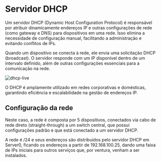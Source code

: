 # Servidor DHCP

Um servidor DHCP (Dynamic Host Configuration Protocol) é responsável por atribuir dinamicamente endereços IP e outras configurações de rede (como gateway e DNS) para dispositivos em uma rede. Isso elimina a necessidade de configuração manual, facilitando a administração e evitando conflitos de IPs.

Quando um dispositivo se conecta à rede, ele envia uma solicitação DHCP (broadcast). O servidor responde com um IP disponível dentro de um intervalo definido, além de outras configurações essenciais para a comunicação na rede. 

![dhcp-live](https://github.com/user-attachments/assets/fb3db50d-dde2-4da7-b9cf-238b948d7691)

O DHCP é amplamente utilizado em redes corporativas e domésticas, garantindo eficiência e escalabilidade na gestão de endereços IP.

## Configuração da rede

Neste caso, a rede é composta por 5 dispositivos, conectados via cabo de rede direto (straight-through) a um switch central, que possui configurações padrão e que está conectado a um servidor DHCP.

A rede é /24 e seus endereços são distribuídos pelo servidor DHCP em Server0, ficando os endereços a partir de 192.168.100.25, dando uma faixa de IPs iniciais para outros serviços que, por ventura, venham a ser instalados.
